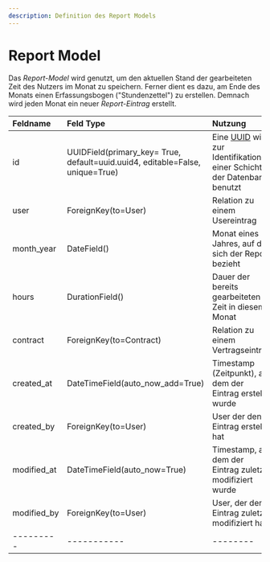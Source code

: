 ```yaml
---
description: Definition des Report Models
---
```


# Report Model

Das _Report-Model_ wird genutzt, um den aktuellen Stand der gearbeiteten Zeit des Nutzers im Monat zu speichern. Ferner dient es dazu, am Ende des Monats einen Erfassungsbogen \("Stundenzettel"\) zu erstellen. Demnach wird jeden Monat ein neuer _Report-Eintrag_ erstellt.

| Feldname | Feld Type | Nutzung |
| :--- | :--- | :--- |
| id | UUIDField\(primary\_key= True, default=uuid.uuid4, editable=False, unique=True\) | Eine [UUID](https://de.wikipedia.org/wiki/Universally_Unique_Identifier) wird zur Identifikation einer Schicht in der Datenbank benutzt |
| user | ForeignKey\(to=User\) | Relation zu einem Usereintrag |
| month\_year | DateField\(\) | Monat eines Jahres, auf den sich der Report bezieht |
| hours | DurationField\(\) | Dauer der bereits gearbeiteten Zeit in diesem Monat |
| contract | ForeignKey\(to=Contract\) | Relation zu einem Vertragseintrag |
| created\_at | DateTimeField\(auto\_now\_add=True\) | Timestamp \(Zeitpunkt\), an dem der Eintrag erstellt wurde |
| created\_by | ForeignKey\(to=User\) | User der den Eintrag erstellt hat |
| modified\_at | DateTimeField\(auto\_now=True\) | Timestamp, an dem der Eintrag zuletzt modifiziert wurde |
| modified\_by | ForeignKey\(to=User\) | User, der den Eintrag zuletzt modifiziert hat |
| --------- | ----------- | -------- |

